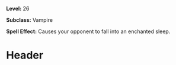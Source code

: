 <!-- TITLE: Spell: Glamour -->
<!-- SUBTITLE:  -->

**Level:** 26

**Subclass:** Vampire

**Spell Effect:** Causes your opponent to fall into an enchanted sleep.

# Header